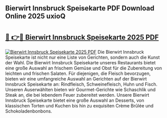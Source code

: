 ## Bierwirt Innsbruck Speisekarte PDF Download Online 2025 uxioQ

# <h2><a href="http://gcckf9i.nevu.top/?p=Bierwirt+Innsbruck+Speisekarte">🔗 👉🔴 Bierwirt Innsbruck Speisekarte 2025 PDF</a></h2>

[![Bierwirt Innsbruck Speisekarte 2025 PDF](https://i.imgur.com/dBaPXMq.png)](http://gcckf9i.nevu.top/?p=Bierwirt+Innsbruck+Speisekarte)
Die Bierwirt Innsbruck Speisekarte ist nicht nur eine Liste von Gerichten, sondern auch die Kunst der Wahl. Die Bierwirt Innsbruck Speisekarte unseres Restaurants bietet eine große Auswahl an frischem Gemüse und Obst für die Zubereitung von leichten und frischen Salaten. Für diejenigen, die Fleisch bevorzugen, bieten wir eine umfangreiche Auswahl an Gerichten auf der Bierwirt Innsbruck Speisekarte an: Rindfleisch, Schweinefleisch, Huhn und Fisch. Unseren Auserwählten bieten wir Gourmet-Gerichte wie Schaschlik und Steak an, die bei lebendem Feuer zubereitet werden. Unsere Bierwirt Innsbruck Speisekarte bietet eine große Auswahl an Desserts, von klassischen Torten und Kuchen bis hin zu exquisiten Crème Brûlée und Schokoladenbonbons.
